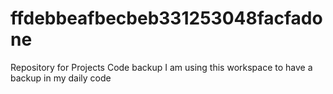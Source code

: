 # ffdebbeafbecbeb331253048facfadone
Repository for Projects Code backup
I am using this workspace to have a backup in my daily code